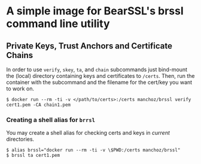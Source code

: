 # A simple image for BearSSL's brssl command line utility

## Private Keys, Trust Anchors and Certificate Chains

In order to use `verify`, `skey`, `ta`, and `chain` subcommands just bind-mount the (local) directory containing keys and certificates to `/certs`. Then, run the container with the subcommand and the filename for the cert/key you want to work on.

    $ docker run --rm -ti -v </path/to/certs>:/certs manchoz/brssl verify cert1.pem -CA chain1.pem

### Creating a shell alias for `brrsl`

You may create a shell alias for checking certs and keys in *current* directories.

    $ alias brssl="docker run --rm -ti -v \$PWD:/certs manchoz/brssl"
    $ brssl ta cert1.pem



